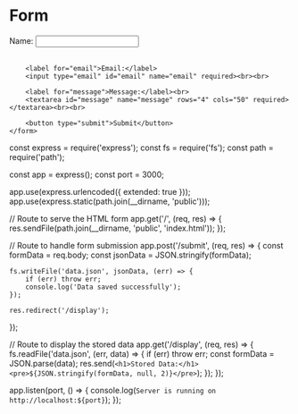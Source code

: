 <!DOCTYPE html>
<html lang="en">
<head>
    <meta charset="UTF-8">
    <meta name="viewport" content="width=device-width, initial-scale=1.0">
    <title>Form</title>
</head>
<body>
    <h1>Form</h1>
    <form action="/submit" method="POST">
        <label for="name">Name:</label>
        <input type="text" id="name" name="name" required><br><br>
        
        <label for="email">Email:</label>
        <input type="email" id="email" name="email" required><br><br>
        
        <label for="message">Message:</label><br>
        <textarea id="message" name="message" rows="4" cols="50" required></textarea><br><br>
        
        <button type="submit">Submit</button>
    </form>
</body>
</html>

const express = require('express');
const fs = require('fs');
const path = require('path');

const app = express();
const port = 3000;

app.use(express.urlencoded({ extended: true }));
app.use(express.static(path.join(__dirname, 'public')));

// Route to serve the HTML form
app.get('/', (req, res) => {
    res.sendFile(path.join(__dirname, 'public', 'index.html'));
});

// Route to handle form submission
app.post('/submit', (req, res) => {
    const formData = req.body;
    const jsonData = JSON.stringify(formData);

    fs.writeFile('data.json', jsonData, (err) => {
        if (err) throw err;
        console.log('Data saved successfully');
    });

    res.redirect('/display');
});

// Route to display the stored data
app.get('/display', (req, res) => {
    fs.readFile('data.json', (err, data) => {
        if (err) throw err;
        const formData = JSON.parse(data);
        res.send(`<h1>Stored Data:</h1><pre>${JSON.stringify(formData, null, 2)}</pre>`);
    });
});

app.listen(port, () => {
    console.log(`Server is running on http://localhost:${port}`);
});
